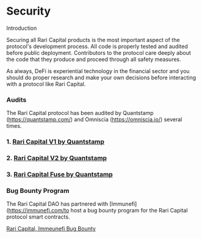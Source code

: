# Security

Introduction 

Securing all Rari Capital products is the most important aspect of the protocol's development process. All code is properly tested and audited before public deployment. Contributors to the protocol care deeply about the code that they produce and proceed through all safety measures.

As always, DeFi is experiential technology in the financial sector and you should do proper research and make your own decisions before interacting with a protocol like Rari Capital. 

### Audits 

The Rari Capital protocol has been audited by Quantstamp (https://quantstamp.com/) and Omniscia (https://omniscia.io/) several times. 

### 1. [Rari Capital V1 by Quantstamp](https://certificate.quantstamp.com/full/rari-capital)

### 2. [Rari Capital V2 by Quantstamp](https://certificate.quantstamp.com/full/rari-capital-v-2)

### 3. [Rari Capital Fuse by Quantstamp](https://certificate.quantstamp.com/full/fuse-contracts)

### Bug Bounty Program 

The Rari Capital DAO has partnered with [Immunefi](https://immunefi.com/to host a bug bounty program for the Rari Capital protocol smart contracts.



[Rari Capital, Immeunefi Bug Bounty](https://immunefi.com/bounty/raricapital/)

